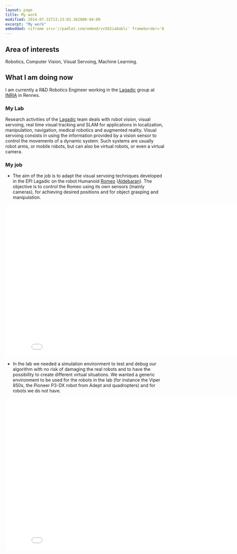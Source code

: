 ```yaml
---
layout: page
title: My work
modified: 2014-07-31T13:23:02.362000-04:00
excerpt: "My work"
embedded: <iframe src='//padlet.com/embed/vv562ia8ablc' frameborder='0' width='100%' height='350px' style='padding:0;margin:0;border:none'></iframe>
---
```


## Area of interests

Robotics, Computer Vision, Visual Servoing, Machine Learning.

## What I am doing now

I am currently a R&D Robotics Engineer working in the [Lagadic](http://www.irisa.fr/lagadic/) group at [INRIA](http://www.inria.fr/en/) in Rennes.


### My Lab
Research activities of the [Lagadic](http://www.irisa.fr/lagadic/) team deals with robot vision, visual servoing, real time visual tracking and SLAM for applications in localization, manipulation, navigation, medical robotics and augmented reality. Visual servoing consists in using the information provided
by a vision sensor to control the movements of a dynamic system. Such systems are usually robot arms, or mobile robots, but can also be virtual robots, or even a virtual camera.

### My job

*  The aim of the job is to adapt the visual servoing techniques developed in the EPI Lagadic on the robot Humanoid [Romeo](http://projetromeo.com/) ([Aldebaran](http://www.aldebaran.com/en)). The objective is to control the Romeo using its own sensors (mainly cameras), for achieving desired positions and for object grasping and manipulation.

<iframe width="853" height="480" src="//www.youtube.com/embed/kz1Ob0Ks554" frameborder="0" allowfullscreen></iframe>

* In the lab we needed a simulation environment to test and debug our algorithm with no risk of damaging the real robots and to have the possibility to create different virtual situations. We wanted a generic environment to be used for the robots in the lab (for instance the Viper 850s, the Pioneer P3-DX robot from Adept and quadropters) and for robots we do not have. 




<iframe width="853" height="480" src="//www.youtube.com/embed/SZxp6BJgBUg" frameborder="0" allowfullscreen></iframe>
